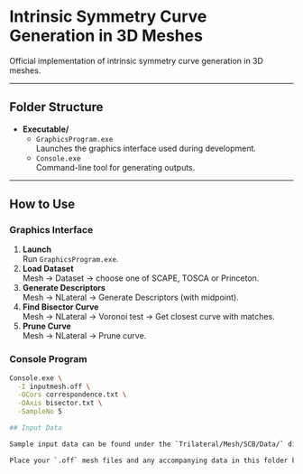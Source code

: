 # Intrinsic Symmetry Curve Generation in 3D Meshes

Official implementation of intrinsic symmetry curve generation in 3D meshes.

---

## Folder Structure

- **Executable/**  
  - `GraphicsProgram.exe`  
    Launches the graphics interface used during development.  
  - `Console.exe`  
    Command-line tool for generating outputs.

---

## How to Use

### Graphics Interface

1. **Launch**  
   Run `GraphicsProgram.exe`.  
2. **Load Dataset**  
   Mesh → Dataset → choose one of SCAPE, TOSCA or Princeton.  
3. **Generate Descriptors**  
   Mesh → NLateral → Generate Descriptors (with midpoint).  
4. **Find Bisector Curve**  
   Mesh → NLateral → Voronoi test → Get closest curve with matches.  
5. **Prune Curve**  
   Mesh → NLateral → Prune curve.

### Console Program

```bash
Console.exe \
  -I inputmesh.off \
  -OCors correspondence.txt \
  -OAxis bisector.txt \
  -SampleNo 5

## Input Data

Sample input data can be found under the `Trilateral/Mesh/SCB/Data/` directory.  

Place your `.off` mesh files and any accompanying data in this folder before running either the graphics or console programs.  

